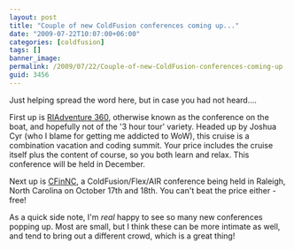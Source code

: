 ```yaml
---
layout: post
title: "Couple of new ColdFusion conferences coming up..."
date: "2009-07-22T10:07:00+06:00"
categories: [coldfusion]
tags: []
banner_image: 
permalink: /2009/07/22/Couple-of-new-ColdFusion-conferences-coming-up
guid: 3456
---
```


Just helping spread the word here, but in case you had not heard....

First up is <a href="http://www.riadventure.com/">RIAdventure 360</a>, otherwise known as the conference on the boat, and hopefully not of the '3 hour tour' variety. Headed up by Joshua Cyr (who I blame for getting me addicted to WoW), this cruise is a combination vacation and coding summit. Your price includes the cruise itself plus the content of course, so you both learn and relax. This conference will be held in December.

Next up is <a href="http://www.cfinnc.com/">CFinNC</a>, a ColdFusion/Flex/AIR conference being held in Raleigh, North Carolina on October 17th and 18th. You can't beat the price either - free!

As a quick side note, I'm <i>real</i> happy to see so many new conferences popping up. Most are small, but I think these can be more intimate as well, and tend to bring out a different crowd, which is a great thing!